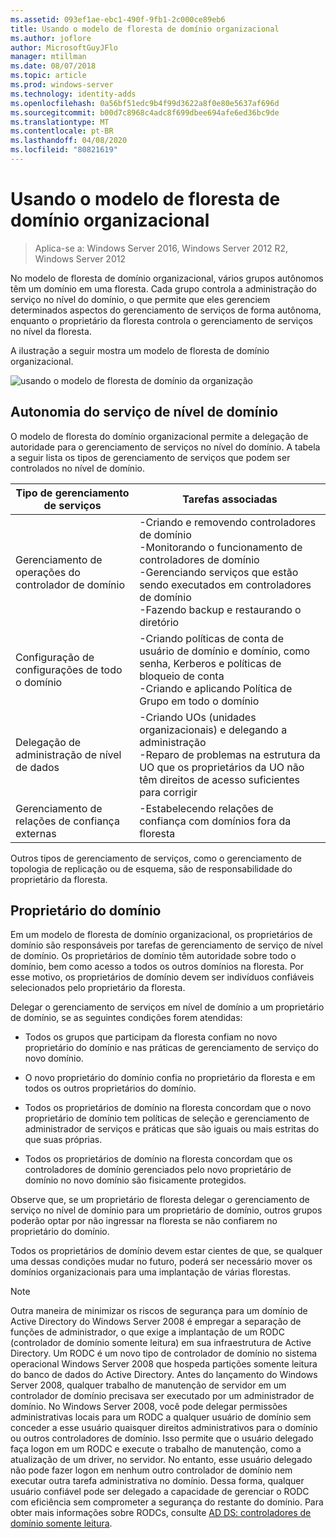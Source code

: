 ```yaml
---
ms.assetid: 093ef1ae-ebc1-490f-9fb1-2c000ce89eb6
title: Usando o modelo de floresta de domínio organizacional
ms.author: joflore
author: MicrosoftGuyJFlo
manager: mtillman
ms.date: 08/07/2018
ms.topic: article
ms.prod: windows-server
ms.technology: identity-adds
ms.openlocfilehash: 0a56bf51edc9b4f99d3622a8f0e80e5637af696d
ms.sourcegitcommit: b00d7c8968c4adc8f699dbee694afe6ed36bc9de
ms.translationtype: MT
ms.contentlocale: pt-BR
ms.lasthandoff: 04/08/2020
ms.locfileid: "80821619"
---
```

# <a name="using-the-organizational-domain-forest-model"></a>Usando o modelo de floresta de domínio organizacional

>Aplica-se a: Windows Server 2016, Windows Server 2012 R2, Windows Server 2012

No modelo de floresta de domínio organizacional, vários grupos autônomos têm um domínio em uma floresta. Cada grupo controla a administração do serviço no nível do domínio, o que permite que eles gerenciem determinados aspectos do gerenciamento de serviços de forma autônoma, enquanto o proprietário da floresta controla o gerenciamento de serviços no nível da floresta.  

A ilustração a seguir mostra um modelo de floresta de domínio organizacional.  

![usando o modelo de floresta de domínio da organização](../../media/Using-the-Organizational-Domain-Forest-Model/c50a3c6a-b0e4-43ec-ad62-f05d05f0bbd2.gif)  

## <a name="domain-level-service-autonomy"></a>Autonomia do serviço de nível de domínio

O modelo de floresta do domínio organizacional permite a delegação de autoridade para o gerenciamento de serviços no nível do domínio. A tabela a seguir lista os tipos de gerenciamento de serviços que podem ser controlados no nível de domínio.  

|Tipo de gerenciamento de serviços|Tarefas associadas|  
|------------------------------|--------------------|  
|Gerenciamento de operações do controlador de domínio|-Criando e removendo controladores de domínio<br />-Monitorando o funcionamento de controladores de domínio<br />-Gerenciando serviços que estão sendo executados em controladores de domínio<br />-Fazendo backup e restaurando o diretório|  
|Configuração de configurações de todo o domínio|-Criando políticas de conta de usuário de domínio e domínio, como senha, Kerberos e políticas de bloqueio de conta<br />-Criando e aplicando Política de Grupo em todo o domínio|  
|Delegação de administração de nível de dados|-Criando UOs (unidades organizacionais) e delegando a administração<br />-Reparo de problemas na estrutura da UO que os proprietários da UO não têm direitos de acesso suficientes para corrigir|  
|Gerenciamento de relações de confiança externas|-Estabelecendo relações de confiança com domínios fora da floresta|  

Outros tipos de gerenciamento de serviços, como o gerenciamento de topologia de replicação ou de esquema, são de responsabilidade do proprietário da floresta.  

## <a name="domain-owner"></a>Proprietário do domínio

Em um modelo de floresta de domínio organizacional, os proprietários de domínio são responsáveis por tarefas de gerenciamento de serviço de nível de domínio. Os proprietários de domínio têm autoridade sobre todo o domínio, bem como acesso a todos os outros domínios na floresta. Por esse motivo, os proprietários de domínio devem ser indivíduos confiáveis selecionados pelo proprietário da floresta.  

Delegar o gerenciamento de serviços em nível de domínio a um proprietário de domínio, se as seguintes condições forem atendidas:  

- Todos os grupos que participam da floresta confiam no novo proprietário do domínio e nas práticas de gerenciamento de serviço do novo domínio.  

- O novo proprietário do domínio confia no proprietário da floresta e em todos os outros proprietários do domínio.  

- Todos os proprietários de domínio na floresta concordam que o novo proprietário de domínio tem políticas de seleção e gerenciamento de administrador de serviços e práticas que são iguais ou mais estritas do que suas próprias.  

- Todos os proprietários de domínio na floresta concordam que os controladores de domínio gerenciados pelo novo proprietário de domínio no novo domínio são fisicamente protegidos.  

Observe que, se um proprietário de floresta delegar o gerenciamento de serviço no nível de domínio para um proprietário de domínio, outros grupos poderão optar por não ingressar na floresta se não confiarem no proprietário do domínio.  

Todos os proprietários de domínio devem estar cientes de que, se qualquer uma dessas condições mudar no futuro, poderá ser necessário mover os domínios organizacionais para uma implantação de várias florestas.  

> [!NOTE]  
> Outra maneira de minimizar os riscos de segurança para um domínio de Active Directory do Windows Server 2008 é empregar a separação de funções de administrador, o que exige a implantação de um RODC (controlador de domínio somente leitura) em sua infraestrutura de Active Directory. Um RODC é um novo tipo de controlador de domínio no sistema operacional Windows Server 2008 que hospeda partições somente leitura do banco de dados do Active Directory. Antes do lançamento do Windows Server 2008, qualquer trabalho de manutenção de servidor em um controlador de domínio precisava ser executado por um administrador de domínio. No Windows Server 2008, você pode delegar permissões administrativas locais para um RODC a qualquer usuário de domínio sem conceder a esse usuário quaisquer direitos administrativos para o domínio ou outros controladores de domínio. Isso permite que o usuário delegado faça logon em um RODC e execute o trabalho de manutenção, como a atualização de um driver, no servidor. No entanto, esse usuário delegado não pode fazer logon em nenhum outro controlador de domínio nem executar outra tarefa administrativa no domínio. Dessa forma, qualquer usuário confiável pode ser delegado a capacidade de gerenciar o RODC com eficiência sem comprometer a segurança do restante do domínio. Para obter mais informações sobre RODCs, consulte [AD DS: controladores de domínio somente leitura](https://go.microsoft.com/fwlink/?LinkId=106616).  

